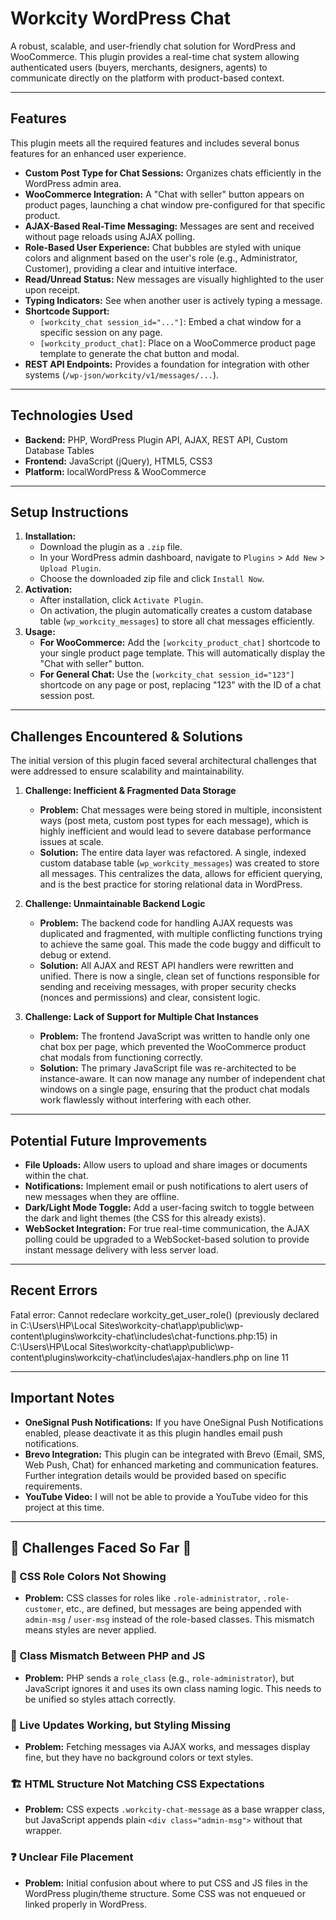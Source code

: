 # Workcity WordPress Chat

A robust, scalable, and user-friendly chat solution for WordPress and WooCommerce. This plugin provides a real-time chat system allowing authenticated users (buyers, merchants, designers, agents) to communicate directly on the platform with product-based context.

---

## Features

This plugin meets all the required features and includes several bonus features for an enhanced user experience.

- **Custom Post Type for Chat Sessions:** Organizes chats efficiently in the WordPress admin area.
- **WooCommerce Integration:** A "Chat with seller" button appears on product pages, launching a chat window pre-configured for that specific product.
- **AJAX-Based Real-Time Messaging:** Messages are sent and received without page reloads using AJAX polling.
- **Role-Based User Experience:** Chat bubbles are styled with unique colors and alignment based on the user's role (e.g., Administrator, Customer), providing a clear and intuitive interface.
- **Read/Unread Status:** New messages are visually highlighted to the user upon receipt.
- **Typing Indicators:** See when another user is actively typing a message.
- **Shortcode Support:**
    - `[workcity_chat session_id="..."]`: Embed a chat window for a specific session on any page.
    - `[workcity_product_chat]`: Place on a WooCommerce product page template to generate the chat button and modal.
- **REST API Endpoints:** Provides a foundation for integration with other systems (`/wp-json/workcity/v1/messages/...`).

---

## Technologies Used

- **Backend:** PHP, WordPress Plugin API, AJAX, REST API, Custom Database Tables
- **Frontend:** JavaScript (jQuery), HTML5, CSS3
- **Platform:** localWordPress & WooCommerce

---

## Setup Instructions

1.  **Installation:**
    - Download the plugin as a `.zip` file.
    - In your WordPress admin dashboard, navigate to `Plugins` > `Add New` > `Upload Plugin`.
    - Choose the downloaded zip file and click `Install Now`.
2.  **Activation:**
    - After installation, click `Activate Plugin`.
    - On activation, the plugin automatically creates a custom database table (`wp_workcity_messages`) to store all chat messages efficiently.
3.  **Usage:**
    - **For WooCommerce:** Add the `[workcity_product_chat]` shortcode to your single product page template. This will automatically display the "Chat with seller" button.
    - **For General Chat:** Use the `[workcity_chat session_id="123"]` shortcode on any page or post, replacing "123" with the ID of a chat session post.

---

## Challenges Encountered & Solutions

The initial version of this plugin faced several architectural challenges that were addressed to ensure scalability and maintainability.

1.  **Challenge: Inefficient & Fragmented Data Storage**
    - **Problem:** Chat messages were being stored in multiple, inconsistent ways (post meta, custom post types for each message), which is highly inefficient and would lead to severe database performance issues at scale.
    - **Solution:** The entire data layer was refactored. A single, indexed custom database table (`wp_workcity_messages`) was created to store all messages. This centralizes the data, allows for efficient querying, and is the best practice for storing relational data in WordPress.

2.  **Challenge: Unmaintainable Backend Logic**
    - **Problem:** The backend code for handling AJAX requests was duplicated and fragmented, with multiple conflicting functions trying to achieve the same goal. This made the code buggy and difficult to debug or extend.
    - **Solution:** All AJAX and REST API handlers were rewritten and unified. There is now a single, clean set of functions responsible for sending and receiving messages, with proper security checks (nonces and permissions) and clear, consistent logic.

3.  **Challenge: Lack of Support for Multiple Chat Instances**
    - **Problem:** The frontend JavaScript was written to handle only one chat box per page, which prevented the WooCommerce product chat modals from functioning correctly.
    - **Solution:** The primary JavaScript file was re-architected to be instance-aware. It can now manage any number of independent chat windows on a single page, ensuring that the product chat modals work flawlessly without interfering with each other.

---

## Potential Future Improvements

- **File Uploads:** Allow users to upload and share images or documents within the chat.
- **Notifications:** Implement email or push notifications to alert users of new messages when they are offline.
- **Dark/Light Mode Toggle:** Add a user-facing switch to toggle between the dark and light themes (the CSS for this already exists).
- **WebSocket Integration:** For true real-time communication, the AJAX polling could be upgraded to a WebSocket-based solution to provide instant message delivery with less server load.

---

## Recent Errors

Fatal error: Cannot redeclare workcity_get_user_role() (previously declared in C:\Users\HP\Local Sites\workcity-chat\app\public\wp-content\plugins\workcity-chat\includes\chat-functions.php:15) in C:\Users\HP\Local Sites\workcity-chat\app\public\wp-content\plugins\workcity-chat\includes\ajax-handlers.php on line 11

---

## Important Notes

*   **OneSignal Push Notifications:** If you have OneSignal Push Notifications enabled, please deactivate it as this plugin handles email push notifications. 
*   **Brevo Integration:** This plugin can be integrated with Brevo (Email, SMS, Web Push, Chat) for enhanced marketing and communication features. Further integration details would be provided based on specific requirements.
*   **YouTube Video:** I will not be able to provide a YouTube video for this project at this time.

---

## 🚧 Challenges Faced So Far 🚧

### 🎨 CSS Role Colors Not Showing

*   **Problem:** CSS classes for roles like `.role-administrator`, `.role-customer`, etc., are defined, but messages are being appended with `admin-msg` / `user-msg` instead of the role-based classes. This mismatch means styles are never applied.

### 🔄 Class Mismatch Between PHP and JS

*   **Problem:** PHP sends a `role_class` (e.g., `role-administrator`), but JavaScript ignores it and uses its own class naming logic. This needs to be unified so styles attach correctly.

### 👻 Live Updates Working, but Styling Missing

*   **Problem:** Fetching messages via AJAX works, and messages display fine, but they have no background colors or text styles.

### 🏗️ HTML Structure Not Matching CSS Expectations

*   **Problem:** CSS expects `.workcity-chat-message` as a base wrapper class, but JavaScript appends plain `<div class="admin-msg">` without that wrapper.

### ❓ Unclear File Placement

*   **Problem:** Initial confusion about where to put CSS and JS files in the WordPress plugin/theme structure. Some CSS was not enqueued or linked properly in WordPress.